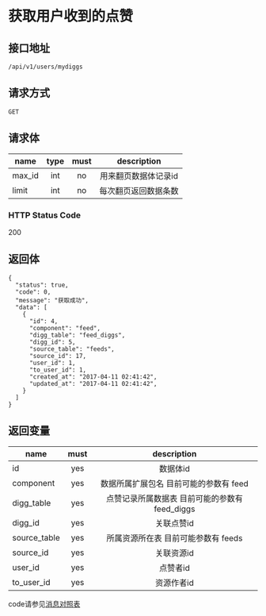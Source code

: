 # 获取用户收到的点赞

## 接口地址

```
/api/v1/users/mydiggs
```

## 请求方式

```
GET
```
## 请求体

| name     | type     | must     | description |
|----------|:--------:|:--------:|:-----------:|
| max_id   | int      | no       | 用来翻页数据体记录id |
| limit    | int      | no       | 每次翻页返回数据条数 |

### HTTP Status Code

200

## 返回体

```
{
  "status": true,
  "code": 0,
  "message": "获取成功",
  "data": [
    {
      "id": 4,
      "component": "feed",
      "digg_table": "feed_diggs",
      "digg_id": 5,
      "source_table": "feeds",
      "source_id": 17,
      "user_id": 1,
      "to_user_id": 1,
      "created_at": "2017-04-11 02:41:42",
      "updated_at": "2017-04-11 02:41:42",
    }
  ]
}
```

## 返回变量

| name              | must     | description |
|-------------------|:--------:|:-----------:|
| id                | yes      | 数据体id |
| component         | yes      | 数据所属扩展包名 目前可能的参数有 feed |
| digg_table        | yes      | 点赞记录所属数据表 目前可能的参数有 feed_diggs |
| digg_id           | yes      | 关联点赞id  |
| source_table      | yes      | 所属资源所在表 目前可能参数有 feeds |
| source_id         | yes      | 关联资源id  |
| user_id           | yes      | 点赞者id    |
| to_user_id        | yes      | 资源作者id  |

code请参见[消息对照表](消息对照表.md)